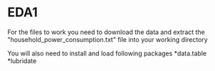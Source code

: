 # EDA1
For the files to work you need to download the data and extract the "household_power_consumption.txt" file into your working directory

You will also need to install and load following packages
*data.table
*lubridate
